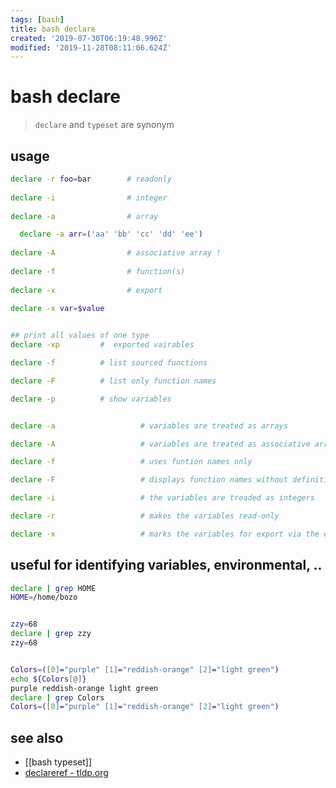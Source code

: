 ```yaml
---
tags: [bash]
title: bash declare
created: '2019-07-30T06:19:48.996Z'
modified: '2019-11-28T08:11:06.624Z'
---
```


# bash declare

> `declare` and `typeset` are synonym

## usage
```sh
declare -r foo=bar        # readonly
  
declare -i                # integer
  
declare -a                # array

  declare -a arr=('aa' 'bb' 'cc' 'dd' 'ee')
  
declare -A                # associative array !
  
declare -f                # function(s)
  
declare -x                # export
  
declare -x var=$value


## print all values of one type
declare -xp         #  exported vairables

declare -f          # list sourced functions

declare -F          # list only function names

declare -p          # show variables


declare -a                   # variables are treated as arrays

declare -A                   # variables are treated as associative arrays

declare -f                   # uses funtion names only

declare -F                   # displays function names without definitions

declare -i                   # the variables are treaded as integers

declare -r                   # makes the variables read-only

declare -x                   # marks the variables for export via the environment
```



## useful for identifying variables, environmental, ..
```sh
declare | grep HOME
HOME=/home/bozo


zzy=68
declare | grep zzy
zzy=68


Colors=([0]="purple" [1]="reddish-orange" [2]="light green")
echo ${Colors[@]}
purple reddish-orange light green
declare | grep Colors
Colors=([0]="purple" [1]="reddish-orange" [2]="light green")
```

## see also
- [[bash typeset]]
- [declareref - tldp.org](http://tldp.org/LDP/abs/html/declareref.html)
